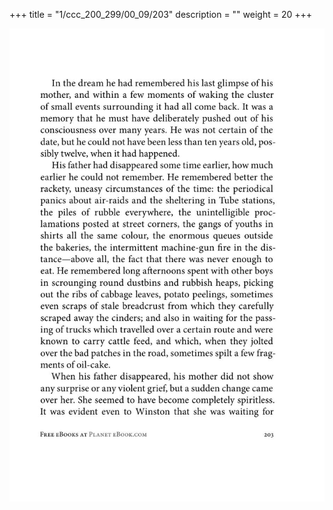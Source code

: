+++
title = "1/ccc_200_299/00_09/203"
description = ""
weight = 20
+++

<img class="center-fit-jpg" src="/jpg_/out_jpg_1984__203.jpg" ></img>

